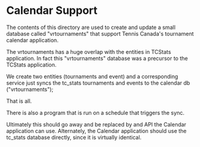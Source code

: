 # Calendar Support

The contents of this directory are used to create and update a small
database called "vrtournaments" that support Tennis Canada's
tournament calendar application.

The vrtournaments has a huge overlap with the entities in TCStats application.
In fact this "vrtournaments" database was a precursor to the TCStats
application.

We create two entities (tournaments and event) and a
corresponding service just syncs the tc_stats tournaments and events to
the calendar db ("vrtournaments");

That is all.

There is also a program that is run on a schedule that triggers the sync.

Ultimately this should go away and be replaced
by and API the Calendar application can use.
Alternately, the Calendar application should use the tc_stats
database directly, since it is virtually identical.
